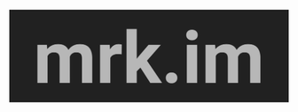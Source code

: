 <a href="https://mrk.im"><img src="https://raw.githubusercontent.com/mrk-im/mrk-im/main/mrk-git.png"></a>
